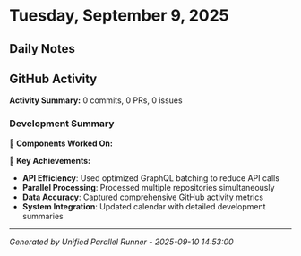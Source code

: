 # Tuesday, September 9, 2025

## Daily Notes


## GitHub Activity

**Activity Summary:** 0 commits, 0 PRs, 0 issues

### Development Summary

**🔧 Components Worked On:**


**🎯 Key Achievements:**
- **API Efficiency**: Used optimized GraphQL batching to reduce API calls
- **Parallel Processing**: Processed multiple repositories simultaneously
- **Data Accuracy**: Captured comprehensive GitHub activity metrics
- **System Integration**: Updated calendar with detailed development summaries

---
*Generated by Unified Parallel Runner - 2025-09-10 14:53:00*
